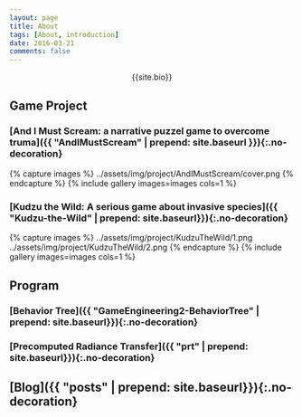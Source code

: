```yaml
---
layout: page
title: About
tags: [About, introduction]
date: 2016-03-21
comments: false
---
```

    
<!-- <center><a href="http://yuxian1996.github.io/"><b>Moon</b></a> is a minimal, one column jekyll theme.</center> -->

<center>{{site.bio}}</center>

## Game Project

### [And I Must Scream: a narrative puzzel game to overcome truma]({{ "AndIMustScream" | prepend: site.baseurl }}){:.no-decoration}

{% capture images %}
    ../assets/img/project/AndIMustScream/cover.png
{% endcapture %}
{% include gallery images=images cols=1 %}

### [Kudzu the Wild: A serious game about invasive species]({{ "Kudzu-the-Wild" | prepend: site.baseurl}}){:.no-decoration}

{% capture images %}
    ../assets/img/project/KudzuTheWild/1.png
    ../assets/img/project/KudzuTheWild/2.png
{% endcapture %}
{% include gallery images=images cols=1 %}

## Program

### [Behavior Tree]({{ "GameEngineering2-BehaviorTree" | prepend: site.baseurl}}){:.no-decoration}

### [Precomputed Radiance Transfer]({{ "prt" | prepend: site.baseurl}}){:.no-decoration}

## [Blog]({{ "posts" | prepend: site.baseurl}}){:.no-decoration}
